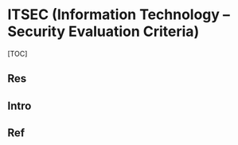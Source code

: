 # ITSEC (Information Technology – Security Evaluation Criteria)

[TOC]



## Res


## Intro


## Ref

